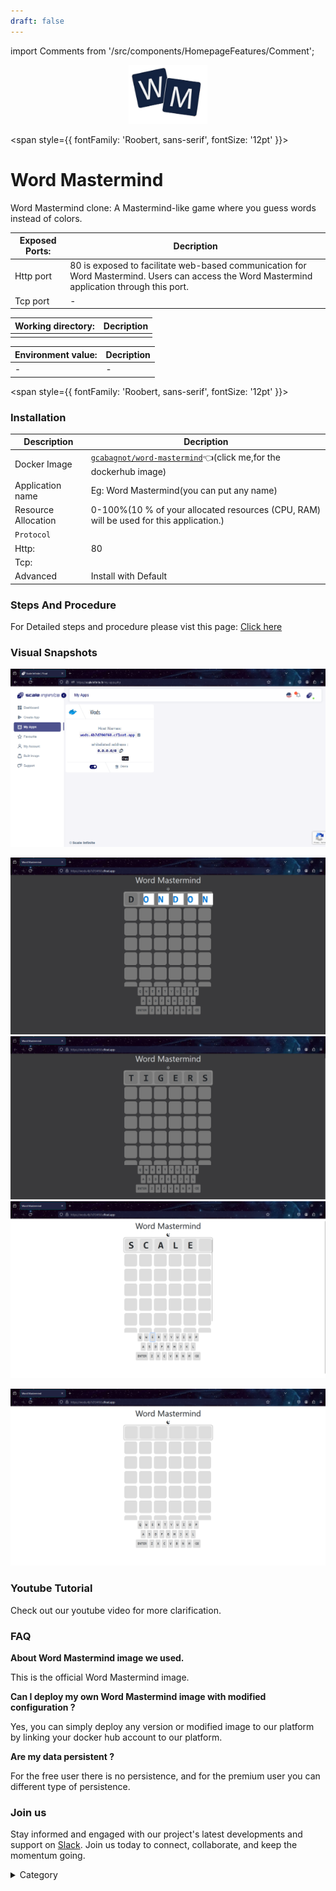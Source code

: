 ```yaml
---
draft: false
---
```

import Comments from '/src/components/HomepageFeatures/Comment';

<p align="center">
  <img src="/img/f3g3.png" alt="Alt Text" width="25%"/>
</p> 


<span style={{ fontFamily: 'Roobert, sans-serif', fontSize: '12pt' }}>


# Word Mastermind

Word Mastermind clone: A Mastermind-like game where you guess words instead of colors.




|  **Exposed Ports:**    | Decription                                                                                                               | 
| --------------------- | ------                                                                                                                   | 
| Http port          |       80 is exposed to facilitate web-based communication for Word Mastermind. Users can access the Word Mastermind application through this port.                              |
| Tcp port      |              -                                                                     | 

|  **Working directory:** | Decription                                                                                                               | 
| --------------------- | ------                                                                                                                   | 
|                                  | |



|   **Environment value:**          | Decription                                                                                                               | 
| --------------------- | ------                                                                                                                   | 
|-       |  -                              |


</span>


<span style={{ fontFamily: 'Roobert, sans-serif', fontSize: '12pt' }}>

### Installation


|  Description          | Decription                                                                                                               | 
| --------------------- | ------                                                                                                                   | 
| Docker Image          |  [`gcabagnot/word-mastermind`](https://hub.docker.com/r/gcabagnot/word-mastermind)👈(click me,for the dockerhub image)                                   |
| Application name      |  Eg: Word Mastermind(you can put any name)                                                                                        | 
| Resource Allocation   |  0-100%(10 % of your allocated resources (CPU, RAM) will be used for this application.)                                  | 
| `Protocol`            |                                                                                                                          | 
|  Http:                | 80                                                                                                                       |
|  Tcp:                 |                                                                                                                          | 
|    Advanced           |    Install with Default                                                                                                  |

                                                                        


### Steps And Procedure

For Detailed steps and procedure please vist this page: [Click here](https://techscaleinfinite.github.io/introduction/cloud-float/Steps%20and%20procedure)

### Visual Snapshots

![Alt Text](/img/4r.png)

![Alt Text](/img/4b.png)
![Alt Text](/img/4c.png)
![Alt Text](/img/4h.png)

![Alt Text](/img/4t.png)




### Youtube Tutorial&#x20;

Check out our youtube video for more clarification.



### FAQ

**About Word Mastermind image we used.**

This is the official Word Mastermind image.

**Can I deploy my own Word Mastermind image with modified configuration ?**

Yes, you can simply deploy any version or modified image to our platform by linking your docker hub account to our platform.

**Are my data persistent ?**

For the free user there is no persistence, and for the premium user you can different type of persistence.

### Join us

Stay informed and engaged with our project's latest developments and support on [Slack](https://app.slack.com/client/T04QS32JX6E/C04QKEWE146). Join us today to connect, collaborate, and keep the momentum going.

<details>

<summary>Category</summary>

Kubernetes, cloud computing, DevOps, cloud services, hosting platform, container orchestration, cloud infrastructure, cloud deployment, cloud management, cloud technology, cloud solutions , media, entertainment

</details>

</span>

<Comments />